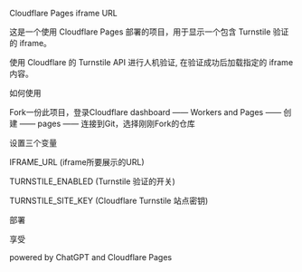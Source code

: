 Cloudflare Pages iframe URL

这是一个使用 Cloudflare Pages 部署的项目，用于显示一个包含 Turnstile 验证的 iframe。

使用 Cloudflare 的 Turnstile API 进行人机验证,
在验证成功后加载指定的 iframe 内容。

如何使用

Fork一份此项目，登录Cloudflare dashboard —— Workers and Pages —— 创建 —— pages —— 连接到Git，选择刚刚Fork的仓库

设置三个变量

IFRAME_URL (iframe所要展示的URL)

TURNSTILE_ENABLED (Turnstile 验证的开关)

TURNSTILE_SITE_KEY (Cloudflare Turnstile 站点密钥)

部署

享受

powered by ChatGPT and Cloudflare Pages
